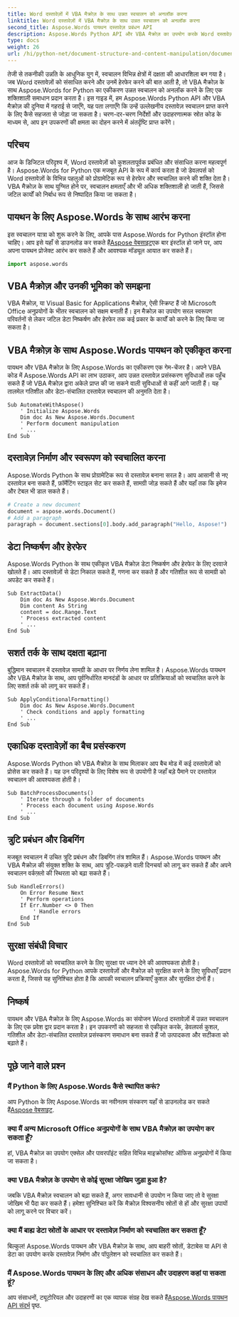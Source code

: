 ```yaml
---
title: Word दस्तावेज़ों में VBA मैक्रोज़ के साथ उन्नत स्वचालन को अनलॉक करना
linktitle: Word दस्तावेज़ों में VBA मैक्रोज़ के साथ उन्नत स्वचालन को अनलॉक करना
second_title: Aspose.Words पायथन दस्तावेज़ प्रबंधन API
description: Aspose.Words Python API और VBA मैक्रोज़ का उपयोग करके Word दस्तावेज़ों में उन्नत स्वचालन अनलॉक करें। स्रोत कोड और FAQ के साथ चरण दर चरण सीखें। उत्पादकता को अभी बढ़ाएँ। [लिंक] पर पहुँचें।
type: docs
weight: 26
url: /hi/python-net/document-structure-and-content-manipulation/document-vba-macros/
---
```


तेजी से तकनीकी उन्नति के आधुनिक युग में, स्वचालन विभिन्न क्षेत्रों में दक्षता की आधारशिला बन गया है। जब Word दस्तावेज़ों को संसाधित करने और उनमें हेरफेर करने की बात आती है, तो VBA मैक्रोज़ के साथ Aspose.Words for Python का एकीकरण उन्नत स्वचालन को अनलॉक करने के लिए एक शक्तिशाली समाधान प्रदान करता है। इस गाइड में, हम Aspose.Words Python API और VBA मैक्रोज़ की दुनिया में गहराई से जाएँगे, यह पता लगाएँगे कि उन्हें उल्लेखनीय दस्तावेज़ स्वचालन प्राप्त करने के लिए कैसे सहजता से जोड़ा जा सकता है। चरण-दर-चरण निर्देशों और उदाहरणात्मक स्रोत कोड के माध्यम से, आप इन उपकरणों की क्षमता का दोहन करने में अंतर्दृष्टि प्राप्त करेंगे।


## परिचय

आज के डिजिटल परिदृश्य में, Word दस्तावेज़ों को कुशलतापूर्वक प्रबंधित और संसाधित करना महत्वपूर्ण है। Aspose.Words for Python एक मजबूत API के रूप में कार्य करता है जो डेवलपर्स को Word दस्तावेज़ों के विभिन्न पहलुओं को प्रोग्रामेटिक रूप से हेरफेर और स्वचालित करने की शक्ति देता है। VBA मैक्रोज़ के साथ युग्मित होने पर, स्वचालन क्षमताएँ और भी अधिक शक्तिशाली हो जाती हैं, जिससे जटिल कार्यों को निर्बाध रूप से निष्पादित किया जा सकता है।

## पायथन के लिए Aspose.Words के साथ आरंभ करना

इस स्वचालन यात्रा को शुरू करने के लिए, आपके पास Aspose.Words for Python इंस्टॉल होना चाहिए। आप इसे यहाँ से डाउनलोड कर सकते हैं[Aspose वेबसाइट](https://releases.aspose.com/words/python/)एक बार इंस्टॉल हो जाने पर, आप अपना पायथन प्रोजेक्ट आरंभ कर सकते हैं और आवश्यक मॉड्यूल आयात कर सकते हैं।

```python
import aspose.words
```

## VBA मैक्रोज़ और उनकी भूमिका को समझना

VBA मैक्रोज़, या Visual Basic for Applications मैक्रोज़, ऐसी स्क्रिप्ट हैं जो Microsoft Office अनुप्रयोगों के भीतर स्वचालन को सक्षम बनाती हैं। इन मैक्रोज़ का उपयोग सरल स्वरूपण परिवर्तनों से लेकर जटिल डेटा निष्कर्षण और हेरफेर तक कई प्रकार के कार्यों को करने के लिए किया जा सकता है।

## VBA मैक्रोज़ के साथ Aspose.Words पायथन को एकीकृत करना

पायथन और VBA मैक्रोज़ के लिए Aspose.Words का एकीकरण एक गेम-चेंजर है। अपने VBA कोड में Aspose.Words API का लाभ उठाकर, आप उन्नत दस्तावेज़ प्रसंस्करण सुविधाओं तक पहुँच सकते हैं जो VBA मैक्रोज़ द्वारा अकेले प्राप्त की जा सकने वाली सुविधाओं से कहीं आगे जाती हैं। यह तालमेल गतिशील और डेटा-संचालित दस्तावेज़ स्वचालन की अनुमति देता है।

```vba
Sub AutomateWithAspose()
    ' Initialize Aspose.Words
    Dim doc As New Aspose.Words.Document
    ' Perform document manipulation
    ' ...
End Sub
```

## दस्तावेज़ निर्माण और स्वरूपण को स्वचालित करना

Aspose.Words Python के साथ प्रोग्रामेटिक रूप से दस्तावेज़ बनाना सरल है। आप आसानी से नए दस्तावेज़ बना सकते हैं, फ़ॉर्मेटिंग स्टाइल सेट कर सकते हैं, सामग्री जोड़ सकते हैं और यहाँ तक कि इमेज और टेबल भी डाल सकते हैं।

```python
# Create a new document
document = aspose.words.Document()
# Add a paragraph
paragraph = document.sections[0].body.add_paragraph("Hello, Aspose!")
```

## डेटा निष्कर्षण और हेरफेर

Aspose.Words Python के साथ एकीकृत VBA मैक्रोज़ डेटा निष्कर्षण और हेरफेर के लिए दरवाजे खोलते हैं। आप दस्तावेज़ों से डेटा निकाल सकते हैं, गणना कर सकते हैं और गतिशील रूप से सामग्री को अपडेट कर सकते हैं।

```vba
Sub ExtractData()
    Dim doc As New Aspose.Words.Document
    Dim content As String
    content = doc.Range.Text
    ' Process extracted content
    ' ...
End Sub
```

## सशर्त तर्क के साथ दक्षता बढ़ाना

बुद्धिमान स्वचालन में दस्तावेज़ सामग्री के आधार पर निर्णय लेना शामिल है। Aspose.Words पायथन और VBA मैक्रोज़ के साथ, आप पूर्वनिर्धारित मानदंडों के आधार पर प्रतिक्रियाओं को स्वचालित करने के लिए सशर्त तर्क को लागू कर सकते हैं।

```vba
Sub ApplyConditionalFormatting()
    Dim doc As New Aspose.Words.Document
    ' Check conditions and apply formatting
    ' ...
End Sub
```

## एकाधिक दस्तावेज़ों का बैच प्रसंस्करण

Aspose.Words Python को VBA मैक्रोज़ के साथ मिलाकर आप बैच मोड में कई दस्तावेज़ों को प्रोसेस कर सकते हैं। यह उन परिदृश्यों के लिए विशेष रूप से उपयोगी है जहाँ बड़े पैमाने पर दस्तावेज़ स्वचालन की आवश्यकता होती है।

```vba
Sub BatchProcessDocuments()
    ' Iterate through a folder of documents
    ' Process each document using Aspose.Words
    ' ...
End Sub
```

## त्रुटि प्रबंधन और डिबगिंग

मजबूत स्वचालन में उचित त्रुटि प्रबंधन और डिबगिंग तंत्र शामिल हैं। Aspose.Words पायथन और VBA मैक्रोज़ की संयुक्त शक्ति के साथ, आप त्रुटि-पकड़ने वाली दिनचर्या को लागू कर सकते हैं और अपने स्वचालन वर्कफ़्लो की स्थिरता को बढ़ा सकते हैं।

```vba
Sub HandleErrors()
    On Error Resume Next
    ' Perform operations
    If Err.Number <> 0 Then
        ' Handle errors
    End If
End Sub
```

## सुरक्षा संबंधी विचार

Word दस्तावेज़ों को स्वचालित करने के लिए सुरक्षा पर ध्यान देने की आवश्यकता होती है। Aspose.Words for Python आपके दस्तावेज़ों और मैक्रोज़ को सुरक्षित करने के लिए सुविधाएँ प्रदान करता है, जिससे यह सुनिश्चित होता है कि आपकी स्वचालन प्रक्रियाएँ कुशल और सुरक्षित दोनों हैं।

## निष्कर्ष

पायथन और VBA मैक्रोज़ के लिए Aspose.Words का संयोजन Word दस्तावेज़ों में उन्नत स्वचालन के लिए एक प्रवेश द्वार प्रदान करता है। इन उपकरणों को सहजता से एकीकृत करके, डेवलपर्स कुशल, गतिशील और डेटा-संचालित दस्तावेज़ प्रसंस्करण समाधान बना सकते हैं जो उत्पादकता और सटीकता को बढ़ाते हैं।

## पूछे जाने वाले प्रश्न

### मैं Python के लिए Aspose.Words कैसे स्थापित करूं?
 आप Python के लिए Aspose.Words का नवीनतम संस्करण यहाँ से डाउनलोड कर सकते हैं[Aspose वेबसाइट](https://releases.aspose.com/words/python/).

### क्या मैं अन्य Microsoft Office अनुप्रयोगों के साथ VBA मैक्रोज़ का उपयोग कर सकता हूँ?
हां, VBA मैक्रोज़ का उपयोग एक्सेल और पावरपॉइंट सहित विभिन्न माइक्रोसॉफ्ट ऑफिस अनुप्रयोगों में किया जा सकता है।

### क्या VBA मैक्रोज़ के उपयोग से कोई सुरक्षा जोखिम जुड़ा हुआ है?
जबकि VBA मैक्रोज़ स्वचालन को बढ़ा सकते हैं, अगर सावधानी से उपयोग न किया जाए तो वे सुरक्षा जोखिम भी पैदा कर सकते हैं। हमेशा सुनिश्चित करें कि मैक्रोज़ विश्वसनीय स्रोतों से हों और सुरक्षा उपायों को लागू करने पर विचार करें।

### क्या मैं बाह्य डेटा स्रोतों के आधार पर दस्तावेज़ निर्माण को स्वचालित कर सकता हूँ?
बिल्कुल! Aspose.Words पायथन और VBA मैक्रोज़ के साथ, आप बाहरी स्रोतों, डेटाबेस या API से डेटा का उपयोग करके दस्तावेज़ निर्माण और पॉपुलेशन को स्वचालित कर सकते हैं।

### मैं Aspose.Words पायथन के लिए और अधिक संसाधन और उदाहरण कहां पा सकता हूं?
 आप संसाधनों, ट्यूटोरियल और उदाहरणों का एक व्यापक संग्रह देख सकते हैं[Aspose.Words पायथन API संदर्भ](https://reference.aspose.com/words/python-net/) पृष्ठ.